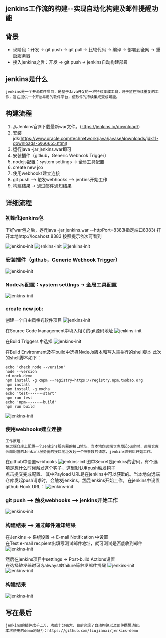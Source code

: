 **jenkins工作流的构建--实现自动化构建及邮件提醒功能**
----------
## 背景
*  现阶段：开发 -> git push -> git pull -> 比较代码 -> 编译 -> 部署到全网 -> 重启服务器
*  接入jenkins之后：开发 -> git push -> jenkins自动构建部署

## jenkins是什么
```
jenkins是一个开源软件项目，是基于Java开发的一种持续集成工具，用于监控持续重复的工作，旨在提供一个开放易用的软件平台，使软件的持续集成变成可能。
```
## 构建流程

1. 从Jenkins官网下载最新war文件。(https://jenkins.io/download/)
2. 安装jdk(https://www.oracle.com/technetwork/java/javase/downloads/jdk11-downloads-5066655.html)
3. 运行java -jar jenkins.war即可
4. 安装插件（github，Generic Webhook Trigger）
5. nodejs配置：system settings -> 全局工具配置
6. create new job
7. 使用webhooks建立连接
8. git push --> 触发webhooks --> jenkins开始工作
9. 构建结果 -> 通过邮件通知结果

## 详细流程

### 初始化jenkins包

下好war包之后，运行java -jar jenkins.war --httpPort=8383(指定端口8383)
打开本地http://localhost:8383 按照提示依次可看到

![jenkins-init](./images/pic1.png)
![jenkins-init](./images/pic2.png)
![jenkins-init](./images/pic3.png)

### 安装插件（github，Generic Webhook Trigger）
![jenkins-init](./images/pic4.png)

### NodeJs配置：system settings -> 全局工具配置
![jenkins-init](./images/pic15.png)

### create new job: 
创建一个自由风格的软件项目
![jenkins-init](./images/pic5.png)

在Source Code Management中填入相关的git源码地址
![jenkins-init](./images/pic6.png)

在Build Triggers 中选择
![jenkins-init](./images/pic16.png)

在Build Environment及在build中选择NodeJs版本和写入需执行的shell脚本
此次的shell脚本如下：
```shell
echo 'check node --version'
node --version
cd mock-demo
npm install -g cnpm --registry=https://registry.npm.taobao.org
npm install
npm install -g mocha
echo 'test-------start'
npm run test
echo 'npm--------build'
npm run build
```
![jenkins-init](./images/pic7.png)

### 使用webhooks建立连接
```
工作原理：
在远端仓库上配置一个Jenkins服务器的接口地址，当本地向远端仓库发起push时，远端仓库会向配置的Jenkins服务器的接口地址发起一个带参数的请求，jenkins收到后开始工作。
```
在github中设置webhooks
![jenkins-init](./images/pic8.png)
图中Secret是jenkins的密码，有个选项是想什么时候触发这个钩子，这里默认用push触发钩子\
点击提交完成配置。
其中Payload URL是在jenkins中可以获取的。当本地向远端仓库发起push请求时，会触发jenkins，然后jenkins开始工作。
在jenkins中设置github Hook URL：
![jenkins-init](./images/pic9.png)

### git push --> 触发webhooks --> jenkins开始工作
![jenkins-init](./images/1.gif)

### 构建结果 --> 通过邮件通知结果
在Jenkins -> 系统设置 -> E-mail Notification 中设置\
在Test e-mail recipient出填写测试邮件地址，就可测试是否能收到邮件
![jenkins-init](./images/pic10.png)

然后在jenkins项目中settings -> Post-build Actions设置\
在选择触发器时可选always或failure等触发邮件提醒
![jenkins-init](./images/pic11.png)
![jenkins-init](./images/pic12.png)

### 构建结果
![jenkins-init](./images/2.gif)

## 写在最后
```
jenkins的插件成千上万，功能十分强大，目前实现了自动构建以及邮件提醒功能。
本次使用的demo地址为：https://github.com/liujianxi/jenkins-demo
```